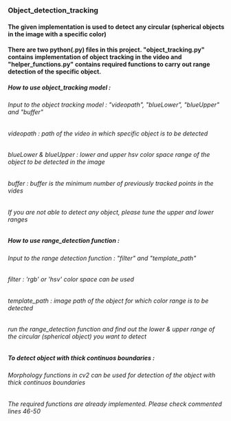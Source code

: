 ### Object_detection_tracking
  
  #### The given implementation is used to detect any circular (spherical objects in the image with a specific color)
  #### There are two python(.py) files in this project. "object_tracking.py" contains implementation of object tracking in the video and "helper_functions.py" contains required         functions to carry out range detection of the specific object.
  ##### How to use object_tracking model : 
  ###### Input to the object tracking model : "videopath", "blueLower", "blueUpper" and "buffer"
  ###### videopath : path of the video in which specific object is to be detected
  ###### blueLower & blueUpper : lower and upper hsv color space range of the object to be detected in the image
  ###### buffer : buffer is the minimum number of previously tracked points in the vides
  ###### If you are not able to detect any object, please tune the upper and lower ranges
  ##### How to use range_detection function : 
  ###### Input to the range detection function : "filter" and "template_path"
  ###### filter : 'rgb' or 'hsv' color space can be used
  ###### template_path : image path of the object for which color range is to be detected
  ###### run the range_detection function and find out the lower & upper range of the circular (spherical object) you want to detect
  ##### To detect object with thick continuos boundaries : 
  ###### Morphology functions in cv2 can be used for detection of the object with thick continuos boundaries
  ###### The required functions are already implemented. Please check commented lines 46-50
